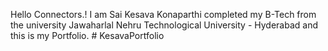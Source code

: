 Hello Connectors.! I am Sai Kesava Konaparthi completed my B-Tech from the university Jawaharlal Nehru Technological University - Hyderabad and this is my Portfolio. # KesavaPortfolio
